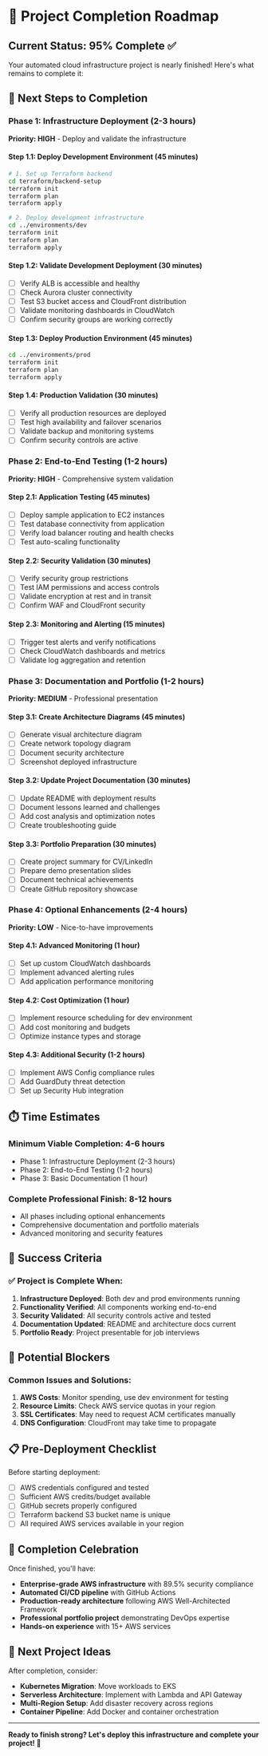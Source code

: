 # 🎯 Project Completion Roadmap

## Current Status: 95% Complete ✅

Your automated cloud infrastructure project is nearly finished! Here's what remains to complete it:

## 🚀 Next Steps to Completion

### Phase 1: Infrastructure Deployment (2-3 hours)
**Priority: HIGH** - Deploy and validate the infrastructure

#### Step 1.1: Deploy Development Environment (45 minutes)
```bash
# 1. Set up Terraform backend
cd terraform/backend-setup
terraform init
terraform plan
terraform apply

# 2. Deploy development infrastructure
cd ../environments/dev
terraform init
terraform plan
terraform apply
```

#### Step 1.2: Validate Development Deployment (30 minutes)
- [ ] Verify ALB is accessible and healthy
- [ ] Check Aurora cluster connectivity
- [ ] Test S3 bucket access and CloudFront distribution
- [ ] Validate monitoring dashboards in CloudWatch
- [ ] Confirm security groups are working correctly

#### Step 1.3: Deploy Production Environment (45 minutes)
```bash
cd ../environments/prod
terraform init
terraform plan
terraform apply
```

#### Step 1.4: Production Validation (30 minutes)
- [ ] Verify all production resources are deployed
- [ ] Test high availability and failover scenarios
- [ ] Validate backup and monitoring systems
- [ ] Confirm security controls are active

### Phase 2: End-to-End Testing (1-2 hours)
**Priority: HIGH** - Comprehensive system validation

#### Step 2.1: Application Testing (45 minutes)
- [ ] Deploy sample application to EC2 instances
- [ ] Test database connectivity from application
- [ ] Verify load balancer routing and health checks
- [ ] Test auto-scaling functionality

#### Step 2.2: Security Validation (30 minutes)
- [ ] Verify security group restrictions
- [ ] Test IAM permissions and access controls
- [ ] Validate encryption at rest and in transit
- [ ] Confirm WAF and CloudFront security

#### Step 2.3: Monitoring and Alerting (15 minutes)
- [ ] Trigger test alerts and verify notifications
- [ ] Check CloudWatch dashboards and metrics
- [ ] Validate log aggregation and retention

### Phase 3: Documentation and Portfolio (1-2 hours)
**Priority: MEDIUM** - Professional presentation

#### Step 3.1: Create Architecture Diagrams (45 minutes)
- [ ] Generate visual architecture diagram
- [ ] Create network topology diagram
- [ ] Document security architecture
- [ ] Screenshot deployed infrastructure

#### Step 3.2: Update Project Documentation (30 minutes)
- [ ] Update README with deployment results
- [ ] Document lessons learned and challenges
- [ ] Add cost analysis and optimization notes
- [ ] Create troubleshooting guide

#### Step 3.3: Portfolio Preparation (30 minutes)
- [ ] Create project summary for CV/LinkedIn
- [ ] Prepare demo presentation slides
- [ ] Document technical achievements
- [ ] Create GitHub repository showcase

### Phase 4: Optional Enhancements (2-4 hours)
**Priority: LOW** - Nice-to-have improvements

#### Step 4.1: Advanced Monitoring (1 hour)
- [ ] Set up custom CloudWatch dashboards
- [ ] Implement advanced alerting rules
- [ ] Add application performance monitoring

#### Step 4.2: Cost Optimization (1 hour)
- [ ] Implement resource scheduling for dev environment
- [ ] Add cost monitoring and budgets
- [ ] Optimize instance types and storage

#### Step 4.3: Additional Security (1-2 hours)
- [ ] Implement AWS Config compliance rules
- [ ] Add GuardDuty threat detection
- [ ] Set up Security Hub integration

## ⏱️ Time Estimates

### Minimum Viable Completion: **4-6 hours**
- Phase 1: Infrastructure Deployment (2-3 hours)
- Phase 2: End-to-End Testing (1-2 hours)
- Phase 3: Basic Documentation (1 hour)

### Complete Professional Finish: **8-12 hours**
- All phases including optional enhancements
- Comprehensive documentation and portfolio materials
- Advanced monitoring and security features

## 🎯 Success Criteria

### ✅ Project is Complete When:
1. **Infrastructure Deployed**: Both dev and prod environments running
2. **Functionality Verified**: All components working end-to-end
3. **Security Validated**: All security controls active and tested
4. **Documentation Updated**: README and architecture docs current
5. **Portfolio Ready**: Project presentable for job interviews

## 🚧 Potential Blockers

### Common Issues and Solutions:
1. **AWS Costs**: Monitor spending, use dev environment for testing
2. **Resource Limits**: Check AWS service quotas in your region
3. **SSL Certificates**: May need to request ACM certificates manually
4. **DNS Configuration**: CloudFront may take time to propagate

## 📋 Pre-Deployment Checklist

Before starting deployment:
- [ ] AWS credentials configured and tested
- [ ] Sufficient AWS credits/budget available
- [ ] GitHub secrets properly configured
- [ ] Terraform backend S3 bucket name is unique
- [ ] All required AWS services available in your region

## 🎉 Completion Celebration

Once finished, you'll have:
- **Enterprise-grade AWS infrastructure** with 89.5% security compliance
- **Automated CI/CD pipeline** with GitHub Actions
- **Production-ready architecture** following AWS Well-Architected Framework
- **Professional portfolio project** demonstrating DevOps expertise
- **Hands-on experience** with 15+ AWS services

## 🔄 Next Project Ideas

After completion, consider:
- **Kubernetes Migration**: Move workloads to EKS
- **Serverless Architecture**: Implement with Lambda and API Gateway
- **Multi-Region Setup**: Add disaster recovery across regions
- **Container Pipeline**: Add Docker and container orchestration

---

**Ready to finish strong? Let's deploy this infrastructure and complete your project! 🚀**